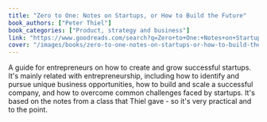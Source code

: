 ```yaml
---
title: "Zero to One: Notes on Startups, or How to Build the Future"
book_authors: ["Peter Thiel"]
book_categories: ["Product, strategy and business"]
link: "https://www.goodreads.com/search?q=Zero+to+One:+Notes+on+Startups,+or+How+to+Build+the+Future+Peter+Thiel"
cover: "/images/books/zero-to-one-notes-on-startups-or-how-to-build-the-future.jpg"
---
```


A guide for entrepreneurs on how to create and grow successful startups. It's mainly related with entrepreneurship, including how to identify and pursue unique business opportunities, how to build and scale a successful company, and how to overcome common challenges faced by startups. It's based on the notes from a class that Thiel gave - so it's very practical and to the point.